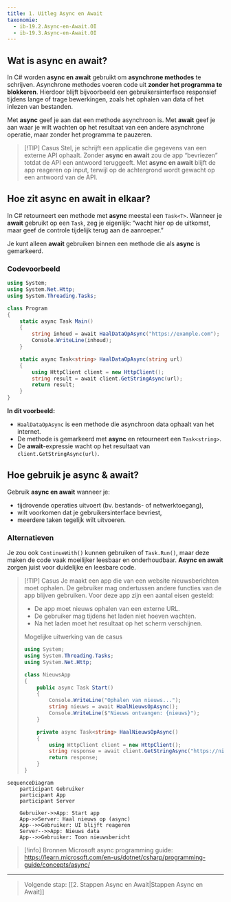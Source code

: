 ```yaml
---
title: 1. Uitleg Async en Await
taxonomie:
  - ib-19.2.Async-en-Await.OI
  - ib-19.3.Async-en-Await.OI
---
```

## Wat is async en await?
In C# worden **async en await** gebruikt om **asynchrone methodes** te schrijven. Asynchrone methodes voeren code uit **zonder het programma te blokkeren**. Hierdoor blijft bijvoorbeeld een gebruikersinterface responsief tijdens lange of trage bewerkingen, zoals het ophalen van data of het inlezen van bestanden.

Met **async** geef je aan dat een methode asynchroon is. Met **await** geef je aan waar je wilt wachten op het resultaat van een andere asynchrone operatie, maar zonder het programma te pauzeren.

> [!TIP] Casus
> Stel, je schrijft een applicatie die gegevens van een externe API ophaalt. Zonder **async en await** zou de app “bevriezen” totdat de API een antwoord teruggeeft. Met **async en await** blijft de app reageren op input, terwijl op de achtergrond wordt gewacht op een antwoord van de API.

## Hoe zit async en await in elkaar?
In C# retourneert een methode met **async** meestal een `Task<T>`. Wanneer je **await** gebruikt op een `Task`, zeg je eigenlijk: “wacht hier op de uitkomst, maar geef de controle tijdelijk terug aan de aanroeper.”

Je kunt alleen **await** gebruiken binnen een methode die als **async** is gemarkeerd.

### Codevoorbeeld
```csharp
using System;
using System.Net.Http;
using System.Threading.Tasks;

class Program
{
    static async Task Main()
    {
        string inhoud = await HaalDataOpAsync("https://example.com");
        Console.WriteLine(inhoud);
    }

    static async Task<string> HaalDataOpAsync(string url)
    {
        using HttpClient client = new HttpClient();
        string result = await client.GetStringAsync(url);
        return result;
    }
}
```

**In dit voorbeeld:**
- `HaalDataOpAsync` is een methode die asynchroon data ophaalt van het internet.
- De methode is gemarkeerd met **async** en retourneert een `Task<string>`.
- De **await**-expressie wacht op het resultaat van `client.GetStringAsync(url)`.

## Hoe gebruik je async & await?
Gebruik **async en await** wanneer je:
- tijdrovende operaties uitvoert (bv. bestands- of netwerktoegang),
- wilt voorkomen dat je gebruikersinterface bevriest,
- meerdere taken tegelijk wilt uitvoeren.

### Alternatieven
Je zou ook `ContinueWith()` kunnen gebruiken of `Task.Run()`, maar deze maken de code vaak moeilijker leesbaar en onderhoudbaar. **Async en await** zorgen juist voor duidelijke en leesbare code.

> [!TIP] Casus
> Je maakt een app die van een website nieuwsberichten moet ophalen. De gebruiker mag ondertussen andere functies van de app blijven gebruiken.
> Voor deze app zijn een aantal eisen gesteld:
> - De app moet nieuws ophalen van een externe URL.
> - De gebruiker mag tijdens het laden niet hoeven wachten.
> - Na het laden moet het resultaat op het scherm verschijnen.
> 
> Mogelijke uitwerking van de casus
> ```csharp
> using System;
> using System.Threading.Tasks;
> using System.Net.Http;
> 
> class NieuwsApp
> {
>     public async Task Start()
>     {
>         Console.WriteLine("Ophalen van nieuws...");
>         string nieuws = await HaalNieuwsOpAsync();
>         Console.WriteLine($"Nieuws ontvangen: {nieuws}");
>     }
>
>     private async Task<string> HaalNieuwsOpAsync()
>     {
>         using HttpClient client = new HttpClient();
>         string response = await client.GetStringAsync("https://nieuws.example.com");
>         return response;
>     }
> }
> ```

```mermaid
sequenceDiagram
    participant Gebruiker
    participant App
    participant Server

    Gebruiker->>App: Start app
    App->>Server: Haal nieuws op (async)
    App-->>Gebruiker: UI blijft reageren
    Server-->>App: Nieuws data
    App-->>Gebruiker: Toon nieuwsbericht
```

> [!info] Bronnen
> Microsoft async programming guide: https://learn.microsoft.com/en-us/dotnet/csharp/programming-guide/concepts/async/

---

> Volgende stap: [[2. Stappen Async en Await|Stappen Async en Await]]